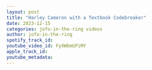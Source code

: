 ```yaml
---
layout: post
title: "Harley Cameron with a Textbook Codebreaker"
date: 2023-12-15
categories: jofo-in-the-ring videos
author: jofo-in-the-ring
spotify_track_id: 
youtube_video_id: FyXWbmGPiMY
apple_track_id: 
youtube_metadata: 
---
```

